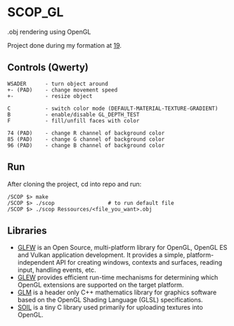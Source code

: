 # SCOP_GL
.obj rendering using OpenGL

Project done during my formation at [19](https://campus19.be/).

## Controls (Qwerty)
```
WSADER      - turn object around
+- (PAD)    - change movement speed
+-          - resize object

C           - switch color mode (DEFAULT-MATERIAL-TEXTURE-GRADIENT)
B           - enable/disable GL_DEPTH_TEST
F           - fill/unfill faces with color

74 (PAD)    - change R channel of background color
85 (PAD)    - change G channel of background color
96 (PAD)    - change B channel of background color
```

## Run
After cloning the project, cd into repo and run:

```
/SCOP $> make
/SCOP $> ./scop					# to run default file
/SCOP $> ./scop Ressources/<file_you_want>.obj
```

## Libraries
* [GLFW](https://github.com/glfw/glfw.git) is an Open Source, multi-platform library for OpenGL, OpenGL ES and Vulkan application development. It provides a simple, platform-independent API for creating windows, contexts and surfaces, reading input, handling events, etc.
* [GLEW](https://github.com/nigels-com/glew.git) provides efficient run-time mechanisms for determining which OpenGL extensions are supported on the target platform.
* [GLM](https://github.com/g-truc/glm.git) is a header only C++ mathematics library for graphics software based on the OpenGL Shading Language (GLSL) specifications.
* [SOIL](https://github.com/littlstar/soil.git) is a tiny C library used primarily for uploading textures into OpenGL.